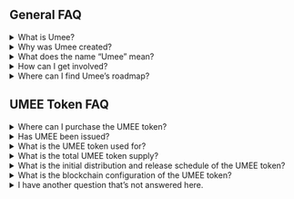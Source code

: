 ## General FAQ

<details>

<summary>What is Umee?</summary>

Umee is a cross chain DeFi hub that interconnects between blockchains.

As a base layer blockchain, applications and money lego primitives can be built on top of Umee to access cross chain leverage and liquidity. The Umee Blockchain facilitates interoperability between the Cosmos ecosystem, Ethereum network, side chain architectures, layer two scaling solutions, and alternative base layer protocols. As a Cosmos SDK blockchain, Umee is interoperable with blockchains including Terra, Crypto.com, Binance Chain, Osmosis, Secret Network, and 30+ other chains, plus Ethereum, from Day 1.

The native UMEE token is a Proof of Stake asset that can exist as a Cosmos SDK token and an ERC20 token on Ethereum.

</details>

<details>
<summary>Why was Umee created?</summary>

Umee was created to address three main issues that exist in DeFi:

1. Detached Yields
2. Concentrated Systematic Risks
3. Isolated Capital

Umee plans to break the inherent silos between blockchains by utilizing bridging solutions towards interconnecting blockchains and encouraging better capital efficiency. The eventual goals will be to enable interchain lending and borrowing, multi-chain staking and delegations, plus cross chain defi rates.

</details>

<details>
<summary>What does the name “Umee” mean?</summary>

The name Umee was inspired by the Japanese word “Umi”, which translates to ocean. We use this water analogy to refer to the vision that transactions can happen without being restricted to specific systems; i.e. money can flow freely like water across different blockchains. Moreover, Umee strives to help connect the world of crypto; the name itself depicts connectivity as it joins both “U” and “Me.”

</details>

<details>
<summary>How can I get involved?</summary>

Umee releases new community programs and events on an ongoing basis to gather the community for fun events, new product testing, or to simply crowdsource wisdom on various topics. Join the discussion on Discord and follow Umee on Twitter to learn more. All of Umee’s official links can be found [here](https://linktr.ee/UmeeCrossChain).

</details>

<details>
<summary>Where can I find Umee’s roadmap?</summary>

2021 October: Umee Network Deployment (Completed)  
2021 October: Umee Ethereum Lending and Borrowing Application (Completed)  
2021 November: Umee Network and Gravity Bridge Deployment (Completed)  
2021 November: Umee Alpha Mainnet Launch (Completed)  
2021 December: Umee Base Functionality Deployment on Testnet (Completed)  
2021 December: Security Audits (Completed)<br />
2022 January: Umee Network Lending and Borrowing Application testnet<br /> 
2022 February: Umee Base Functionality Deployment on Mainnet and Token Launch  
2022 March: Umee Lending Facility Upgrades   
2022 April - Onward:

-Umee Polygon Lending and Borrowing Application
  
-Umee Arbitrum Lending and Borrowing Application
  
-Umee Optimism Lending and Borrowing Application
  
-Umee Solana Lending and Borrowing Application
  
-Umee Binance Smart Chain Lending and Borrowing Application

-Protocol developments on top of Umee: meTokens, staking curves, defi debt protocols
  
-Cross chain lending and borrowing applications onto more networks

_Disclaimer - timeline is subject to change_

</details>

## UMEE Token FAQ

<details>
<summary>Where can I purchase the UMEE token?</summary>

The UMEE token is currently AVAILABLE for purchase. The Coinlist public sale has ended, and the TGE occured on February 15th, 2022. More information about where UMEE can be purchase found [here](https://www.coingecko.com/en/coins/umee).

</details>

<details>
<summary>Has UMEE been issued?</summary>

The UMEE token has been issued. The token was issued to Coinlist buyers during the TGE that occured on February 15th, 2022. You are now able to purchase UMEE on available markets.

</details>

<details>
<summary>What is the UMEE token used for?</summary>

UMEE tokens are used to pay for network fees on the Umee blockchain, to provide Proof of Stake consensus to the Umee network, and for protocol governance. You can read more about UMEE token uses in Umee’s [documentation](https://docs.umee.cc/umee/umee-token/token-usage).

</details>

<details>
<summary>What is the total UMEE token supply?</summary>

10 billion. You can learn more about the inflation and deflation mechanisms in place [here](https://docs.umee.cc/umee/umee-token/tokenomics#token-inflation-and-deflation-mechanism).

</details>

<details>
<summary>What is the initial distribution and release schedule of the UMEE token?</summary>

Details about Umee’s token distribution and release schedule can be found [here](https://docs.umee.cc/umee/umee-token/tokenomics#token-distribution-and-release-schedule)

</details>

<details>
<summary>What is the blockchain configuration of the UMEE token?</summary>

The UMEE token will exist in both ERC20 and Cosmos SDK format. If users want to convert from one blockchain to another, all they need to do is to go to the Umee Application page and use the convert function through Umee’s gravity bridge; such transactions will take sub minutes.

</details>

<details>
<summary>I have another question that’s not answered here.</summary>

Take a look at the [official documentation](https://docs.umee.cc/umee/) - if you can’t find the answer to your question here, share it with us in the [#ask-community channel on Discord](https://discord.com/invite/umee) or in the Umee [Telegram](https://t.me/umeecrosschain).

</details>
